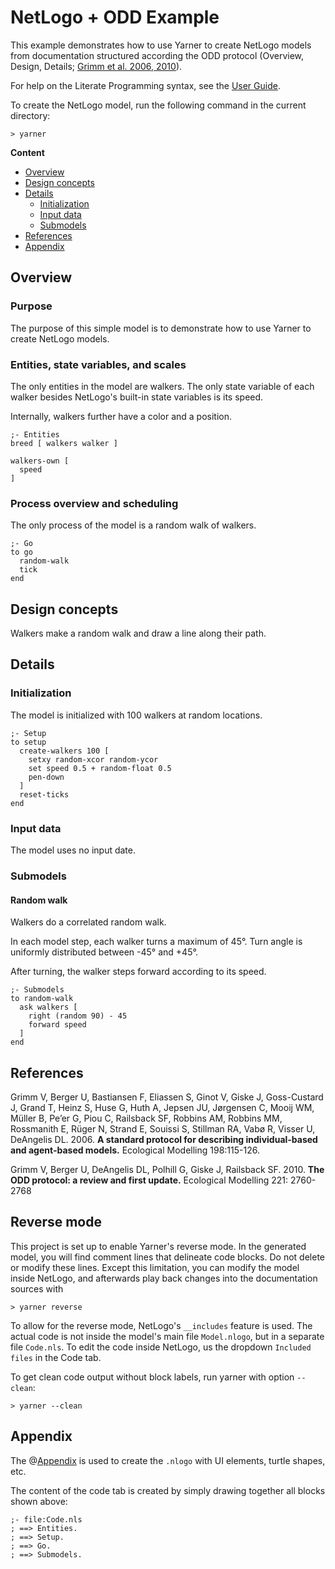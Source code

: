 # NetLogo + ODD Example

This example demonstrates how to use Yarner to create NetLogo models from documentation structured according the ODD protocol (Overview, Design, Details; [Grimm et al. 2006, 2010](#references)).

For help on the Literate Programming syntax, see the [User Guide](https://mlange-42.github.io/yarner/).

To create the NetLogo model, run the following command in the current directory:

```
> yarner
```

**Content**

* [Overview](#overview)
* [Design concepts](#design-concepts)
* [Details](#details)
  * [Initialization](#initialization)
  * [Input data](#input-data)
  * [Submodels](#submodels)
* [References](#references)
* [Appendix](#appendix)

## Overview

### Purpose

The purpose of this simple model is to demonstrate how to use Yarner to create NetLogo models.

### Entities, state variables, and scales

The only entities in the model are walkers. The only state variable of each walker besides NetLogo's built-in state variables is its speed.

Internally, walkers further have a color and a position.

```netlogo
;- Entities
breed [ walkers walker ]

walkers-own [
  speed
]
```

### Process overview and scheduling

The only process of the model is a random walk of walkers.

```netlogo
;- Go
to go
  random-walk
  tick
end
```

## Design concepts

Walkers make a random walk and draw a line along their path.

## Details

### Initialization

The model is initialized with 100 walkers at random locations.

```netlogo
;- Setup
to setup
  create-walkers 100 [
    setxy random-xcor random-ycor
    set speed 0.5 + random-float 0.5
    pen-down
  ]
  reset-ticks
end
```

### Input data

The model uses no input date.

### Submodels

#### Random walk

Walkers do a correlated random walk.

In each model step, each walker turns a maximum of 45°. Turn angle is uniformly distributed between -45° and +45°.

After turning, the walker steps forward according to its speed.

```netlogo
;- Submodels
to random-walk
  ask walkers [
    right (random 90) - 45
    forward speed
  ]
end
```

## References

Grimm V, Berger U, Bastiansen F, Eliassen S, Ginot V, Giske J, Goss-Custard J, Grand T, Heinz S, Huse G, Huth A, Jepsen JU, Jørgensen C, Mooij WM, Müller B, Pe’er G, Piou C, Railsback SF, Robbins AM, Robbins MM, Rossmanith E, Rüger N, Strand E, Souissi S, Stillman RA, Vabø R, Visser U, DeAngelis DL. 2006. **A standard protocol for describing individual-based and agent-based models.** Ecological Modelling 198:115-126.

Grimm V, Berger U, DeAngelis DL, Polhill G, Giske J, Railsback SF. 2010. **The ODD protocol: a review and first update.** Ecological Modelling 221: 2760-2768

## Reverse mode

This project is set up to enable Yarner's reverse mode. In the generated model, you will find comment lines that delineate code blocks. Do not delete or modify these lines. Except this limitation, you can modify the model inside NetLogo, and afterwards play back changes into the documentation sources with

```
> yarner reverse
```

To allow for the reverse mode, NetLogo's `__includes` feature is used. The actual code is not inside the model's main file `Model.nlogo`, but in a separate file `Code.nls`. To edit the code inside NetLogo, us the dropdown `Included files` in the Code tab.

To get clean code output without block labels, run yarner with option `--clean`:

```
> yarner --clean
```

## Appendix

The @[Appendix](appendix.md) is used to create the `.nlogo` with UI elements, turtle shapes, etc.

The content of the code tab is created by simply drawing together all blocks shown above:

```netlogo
;- file:Code.nls
; ==> Entities.
; ==> Setup.
; ==> Go.
; ==> Submodels.
```
